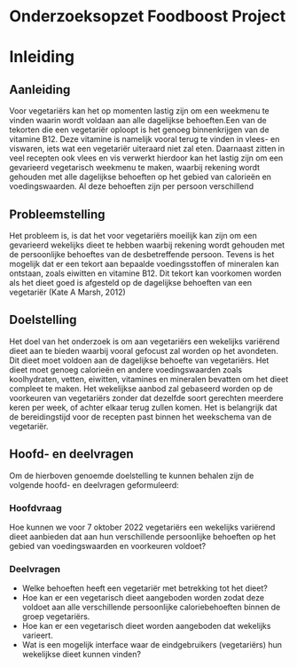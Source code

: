 # Onderzoeksopzet Foodboost Project
# Inleiding 

## Aanleiding 
Voor vegetariërs kan het op momenten lastig zijn om een weekmenu te vinden waarin wordt voldaan aan alle dagelijkse behoeften.Een van de tekorten die een vegetariër oploopt is het genoeg binnenkrijgen van de vitamine B12. Deze vitamine is namelijk vooral terug te vinden in vlees- en viswaren, iets wat een vegetariër uiteraard niet zal eten. Daarnaast zitten in veel recepten ook vlees en vis verwerkt hierdoor kan het lastig zijn om een gevarieerd vegetarisch weekmenu te maken, waarbij rekening wordt gehouden met alle dagelijkse behoeften op het gebied van calorieën en voedingswaarden. Al deze behoeften zijn per persoon verschillend 

 

## Probleemstelling 
Het probleem is, is dat het voor vegetariërs moeilijk kan zijn om een gevarieerd wekelijks dieet te hebben waarbij rekening wordt gehouden met de persoonlijke behoeftes van de desbetreffende persoon. Tevens is het mogelijk dat er een tekort aan bepaalde voedingsstoffen of mineralen kan ontstaan, zoals eiwitten en vitamine B12. Dit tekort kan voorkomen worden als het dieet goed is afgesteld op de dagelijkse behoeften van een vegetariër ​(Kate A Marsh, 2012)​ 

 

## Doelstelling 
Het doel van het onderzoek is om aan vegetariërs een wekelijks variërend dieet aan te bieden waarbij vooral gefocust zal worden op het avondeten. Dit dieet moet voldoen aan de dagelijkse behoefte van vegetariërs. Het dieet moet genoeg calorieën en andere voedingswaarden zoals koolhydraten, vetten, eiwitten, vitamines en mineralen bevatten om het dieet compleet te maken. Het wekelijkse aanbod zal gebaseerd worden op de voorkeuren van vegetariërs zonder dat dezelfde soort gerechten meerdere keren per week, of achter elkaar terug zullen komen. Het is belangrijk dat de bereidingstijd voor de recepten past binnen het weekschema van de vegetariër. 

 

 

## Hoofd- en deelvragen 
Om de hierboven genoemde doelstelling te kunnen behalen zijn de volgende hoofd- en deelvragen geformuleerd: 

### Hoofdvraag 
Hoe kunnen we voor 7 oktober 2022 vegetariërs een wekelijks variërend dieet aanbieden dat aan hun verschillende persoonlijke behoeften op het gebied van voedingswaarden en voorkeuren voldoet? 

 

### Deelvragen 
- Welke behoeften heeft een vegetariër met betrekking tot het dieet? 
- Hoe kan er een vegetarisch dieet aangeboden worden zodat deze voldoet aan alle verschillende persoonlijke caloriebehoeften binnen de groep vegetariërs. 
- Hoe kan er een vegetarisch dieet worden aangeboden dat wekelijks varieert. 
- Wat is een mogelijk interface waar de eindgebruikers (vegetariërs) hun wekelijkse dieet kunnen vinden? 
